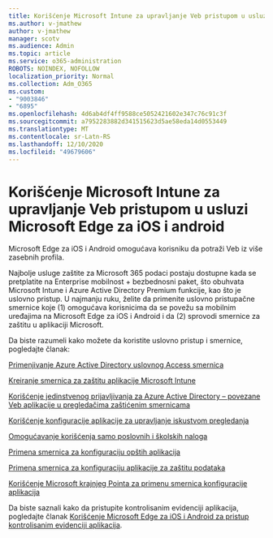 ```yaml
---
title: Korišćenje Microsoft Intune za upravljanje Veb pristupom u usluzi Microsoft Edge za iOS i android
ms.author: v-jmathew
author: v-jmathew
manager: scotv
ms.audience: Admin
ms.topic: article
ms.service: o365-administration
ROBOTS: NOINDEX, NOFOLLOW
localization_priority: Normal
ms.collection: Adm_O365
ms.custom:
- "9003846"
- "6895"
ms.openlocfilehash: 4d6ab4df4ff9588ce5052421602e347c76c91c3f
ms.sourcegitcommit: a7952283882d341515623d5ae58eda14d0553449
ms.translationtype: MT
ms.contentlocale: sr-Latn-RS
ms.lasthandoff: 12/10/2020
ms.locfileid: "49679606"
---
```

# <a name="use-microsoft-intune-to-manage-web-access-in-microsoft-edge-for-ios-and-android"></a>Korišćenje Microsoft Intune za upravljanje Veb pristupom u usluzi Microsoft Edge za iOS i android

Microsoft Edge za iOS i Android omogućava korisniku da potraži Veb iz više zasebnih profila.

Najbolje usluge zaštite za Microsoft 365 podaci postaju dostupne kada se pretplatite na Enterprise mobilnost + bezbednosni paket, što obuhvata Microsoft Intune i Azure Active Directory Premium funkcije, kao što je uslovno pristup. U najmanju ruku, želite da primenite uslovno pristupačne smernice koje (1) omogućava korisnicima da se povežu sa mobilnim uređajima na Microsoft Edge za iOS i Android i da (2) sprovodi smernice za zaštitu u aplikaciji Microsoft.

Da biste razumeli kako možete da koristite uslovno pristup i smernice, pogledajte članak:

[Primenjivanje Azure Active Directory uslovnog Access smernica](https://go.microsoft.com/fwlink/?linkid=2132481)

[Kreiranje smernica za zaštitu aplikacije Microsoft Intune](https://go.microsoft.com/fwlink/?linkid=2132651)

[Korišćenje jedinstvenog prijavljivanja za Azure Active Directory – povezane Veb aplikacije u pregledačima zaštićenim smernicama](https://go.microsoft.com/fwlink/?linkid=2132482)

[Korišćenje konfiguracije aplikacije za upravljanje iskustvom pregledanja](https://go.microsoft.com/fwlink/?linkid=2132483)

[Omogućavanje korišćenja samo poslovnih i školskih naloga](https://go.microsoft.com/fwlink/?linkid=2132652)

[Primena smernica za konfiguraciju opštih aplikacija](https://go.microsoft.com/fwlink/?linkid=2132653)

[Primena smernica za konfiguraciju aplikacije za zaštitu podataka](https://go.microsoft.com/fwlink/?linkid=2132654)

[Korišćenje Microsoft krajnjeg Pointa za primenu smernica konfiguracije aplikacija](https://go.microsoft.com/fwlink/?linkid=2132707)

Da biste saznali kako da pristupite kontrolisanim evidenciji aplikacija, pogledajte članak [Korišćenje Microsoft Edge za iOS i Android za pristup kontrolisanim evidenciji aplikacija](https://go.microsoft.com/fwlink/?linkid=2132578).
